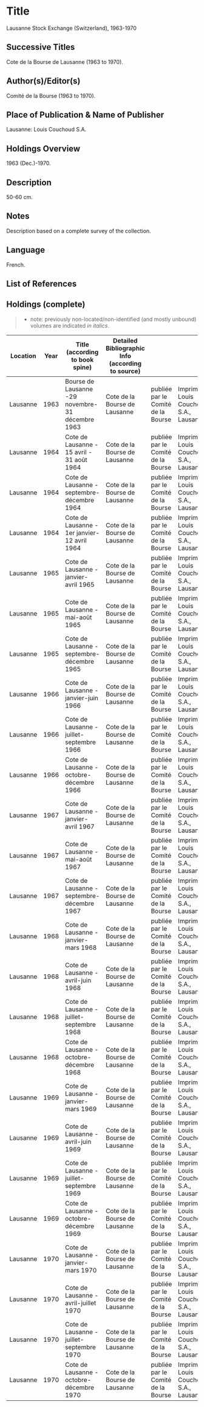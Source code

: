 # Title
Lausanne Stock Exchange (Switzerland), 1963-1970

## Successive Titles
Cote de la Bourse de Lausanne (1963 to 1970).

## Author(s)/Editor(s)
Comité de la Bourse (1963 to 1970).

## Place of Publication & Name of Publisher
Lausanne: Louis Couchoud S.A.

## Holdings Overview
1963 (Dec.)-1970.

## Description
50-60 cm.

## Notes
Description based on a complete survey of the collection.

## Language
French. 

## List of References

## Holdings (complete)

> * note: previously non-located/non-identified (and mostly unbound) volumes are indicated *in italics*.

| Location | Year | Title (according to book spine)                  | Detailed Bibliographic Info (according to source) |                                    |                                          |
|----------|------|--------------------------------------------------|---------------------------------------------------|------------------------------------|------------------------------------------|
| Lausanne | 1963 | Bourse de Lausanne -29 novembre-31 décembre 1963 | Cote de la Bourse de Lausanne                     | publiée par le Comité de la Bourse | Imprimerie Louis Couchoud S.A., Lausanne |
| Lausanne | 1964 | Cote de Lausanne - 15 avril - 31 août 1964       | Cote de la Bourse de Lausanne                     | publiée par le Comité de la Bourse | Imprimerie Louis Couchoud S.A., Lausanne |
| Lausanne | 1964 | Cote de Lausanne - septembre-décembre 1964       | Cote de la Bourse de Lausanne                     | publiée par le Comité de la Bourse | Imprimerie Louis Couchoud S.A., Lausanne |
| Lausanne | 1964 | Cote de Lausanne - 1er janvier-12 avril 1964     | Cote de la Bourse de Lausanne                     | publiée par le Comité de la Bourse | Imprimerie Louis Couchoud S.A., Lausanne |
| Lausanne | 1965 | Cote de Lausanne - janvier-avril 1965            | Cote de la Bourse de Lausanne                     | publiée par le Comité de la Bourse | Imprimerie Louis Couchoud S.A., Lausanne |
| Lausanne | 1965 | Cote de Lausanne - mai-août 1965                 | Cote de la Bourse de Lausanne                     | publiée par le Comité de la Bourse | Imprimerie Louis Couchoud S.A., Lausanne |
| Lausanne | 1965 | Cote de Lausanne - septembre-décembre 1965       | Cote de la Bourse de Lausanne                     | publiée par le Comité de la Bourse | Imprimerie Louis Couchoud S.A., Lausanne |
| Lausanne | 1966 | Cote de Lausanne - janvier-juin 1966             | Cote de la Bourse de Lausanne                     | publiée par le Comité de la Bourse | Imprimerie Louis Couchoud S.A., Lausanne |
| Lausanne | 1966 | Cote de Lausanne - juillet-septembre 1966        | Cote de la Bourse de Lausanne                     | publiée par le Comité de la Bourse | Imprimerie Louis Couchoud S.A., Lausanne |
| Lausanne | 1966 | Cote de Lausanne - octobre-décembre 1966         | Cote de la Bourse de Lausanne                     | publiée par le Comité de la Bourse | Imprimerie Louis Couchoud S.A., Lausanne |
| Lausanne | 1967 | Cote de Lausanne - janvier-avril 1967            | Cote de la Bourse de Lausanne                     | publiée par le Comité de la Bourse | Imprimerie Louis Couchoud S.A., Lausanne |
| Lausanne | 1967 | Cote de Lausanne - mai-août 1967                 | Cote de la Bourse de Lausanne                     | publiée par le Comité de la Bourse | Imprimerie Louis Couchoud S.A., Lausanne |
| Lausanne | 1967 | Cote de Lausanne - septembre-décembre 1967       | Cote de la Bourse de Lausanne                     | publiée par le Comité de la Bourse | Imprimerie Louis Couchoud S.A., Lausanne |
| Lausanne | 1968 | Cote de Lausanne - janvier-mars 1968             | Cote de la Bourse de Lausanne                     | publiée par le Comité de la Bourse | Imprimerie Louis Couchoud S.A., Lausanne |
| Lausanne | 1968 | Cote de Lausanne - avril-juin 1968               | Cote de la Bourse de Lausanne                     | publiée par le Comité de la Bourse | Imprimerie Louis Couchoud S.A., Lausanne |
| Lausanne | 1968 | Cote de Lausanne - juillet-septembre 1968        | Cote de la Bourse de Lausanne                     | publiée par le Comité de la Bourse | Imprimerie Louis Couchoud S.A., Lausanne |
| Lausanne | 1968 | Cote de Lausanne - octobre-décembre 1968         | Cote de la Bourse de Lausanne                     | publiée par le Comité de la Bourse | Imprimerie Louis Couchoud S.A., Lausanne |
| Lausanne | 1969 | Cote de Lausanne - janvier-mars 1969             | Cote de la Bourse de Lausanne                     | publiée par le Comité de la Bourse | Imprimerie Louis Couchoud S.A., Lausanne |
| Lausanne | 1969 | Cote de Lausanne - avril-juin 1969               | Cote de la Bourse de Lausanne                     | publiée par le Comité de la Bourse | Imprimerie Louis Couchoud S.A., Lausanne |
| Lausanne | 1969 | Cote de Lausanne - juillet-septembre 1969        | Cote de la Bourse de Lausanne                     | publiée par le Comité de la Bourse | Imprimerie Louis Couchoud S.A., Lausanne |
| Lausanne | 1969 | Cote de Lausanne - octobre-décembre 1969         | Cote de la Bourse de Lausanne                     | publiée par le Comité de la Bourse | Imprimerie Louis Couchoud S.A., Lausanne |
| Lausanne | 1970 | Cote de Lausanne - janvier-mars 1970             | Cote de la Bourse de Lausanne                     | publiée par le Comité de la Bourse | Imprimerie Louis Couchoud S.A., Lausanne |
| Lausanne | 1970 | Cote de Lausanne - avril-juillet 1970            | Cote de la Bourse de Lausanne                     | publiée par le Comité de la Bourse | Imprimerie Louis Couchoud S.A., Lausanne |
| Lausanne | 1970 | Cote de Lausanne - juillet-septembre 1970        | Cote de la Bourse de Lausanne                     | publiée par le Comité de la Bourse | Imprimerie Louis Couchoud S.A., Lausanne |
| Lausanne | 1970 | Cote de Lausanne - octobre-décembre 1970         | Cote de la Bourse de Lausanne                     | publiée par le Comité de la Bourse | Imprimerie Louis Couchoud S.A., Lausanne |
